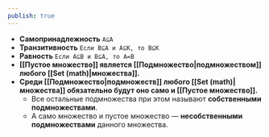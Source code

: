 ```yaml
---
publish: true
---
```


- **Самопринадлежность** 
  `A⊆A`
- **Транзитивность**
    `Если B⊆A и A⊆K, то B⊆K`
- **Равность**
  `Если A⊆B и B⊆A, то A=B`
- **[[Пустое множество]] является [[Подмножество|подмножеством]] любого [[Set (math)|множества]].**
- **Среди [[Подмножество|подмножеств]] любого [[Set (math)|множества]] обязательно будут оно само и [[Пустое множество]].**
	- Все остальные подмножества при этом называют **собственными подмножествами**.
	-  А само множество и пустое множество — **несобственными подмножествами** данного множества.